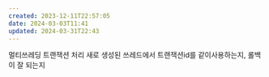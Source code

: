```yaml
---
created: 2023-12-11T22:57:05
date: 2024-03-03T11:41
updated: 2024-03-31T22:43
---
```

멀티쓰레딩 트랜잭션 처리
새로 생성된 쓰레드에서 트랜잭션id를 같이사용하는지, 롤백이 잘 되는지